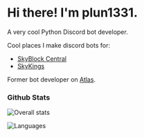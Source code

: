 # Hi there! I'm plun1331.
A very cool Python Discord bot developer.

Cool places I make discord bots for:
- [SkyBlock Central](https://discord.gg/SZDdwjs8z)
- [SkyKings](https://skykings.net)

Former bot developer on [Atlas](https://the-atlas.net).

### Github Stats
![Overall stats](https://github-readme-stats.vercel.app/api?username=plun1331&theme=cobalt&show_icons=true&count_private=true)

![Languages](https://github-readme-stats.vercel.app/api/top-langs/?username=plun1331&theme=cobalt&show_icons=true&count_private=true)

